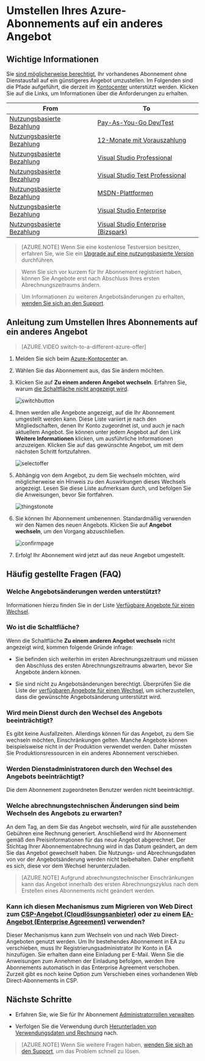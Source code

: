 <properties
	pageTitle="Umstellen Ihres Azure-Abonnements auf ein anderes Angebot | Microsoft Azure"
	description="Erfahren Sie, wie Sie Ihr Azure-Abonnement ändern und über das Abonnementverwaltungsportal zu einem anderen Angebot wechseln."
	services=""
	documentationCenter=""
	authors="genlin"
	manager="msmbaldwin"
	editor=""
	tags="billing,top-support-issue"/>

<tags
	ms.service="billing"
	ms.workload="na"
	ms.tgt_pltfrm="na"
	ms.devlang="na"
	ms.topic="article"
	ms.date="09/06/2016"
	ms.author="genli"/>

# Umstellen Ihres Azure-Abonnements auf ein anderes Angebot

## Wichtige Informationen

Sie [sind möglicherweise berechtigt](#where-is-the-button), Ihr vorhandenes Abonnement ohne Dienstausfall auf ein günstigeres Angebot umzustellen. Im Folgenden sind die Pfade aufgeführt, die derzeit im [Kontocenter](https://account.windowsazure.com/Subscriptions) unterstützt werden. Klicken Sie auf die Links, um Informationen über die Anforderungen zu erhalten.

| From | To   |
|-------------------------------------------------------------------|-----------------------------------------------------------------------------------------|
| [Nutzungsbasierte Bezahlung](https://azure.microsoft.com/offers/ms-azr-0003p/) | [Pay-As-You-Go Dev/Test](https://azure.microsoft.com/offers/ms-azr-0023p/) |
| [Nutzungsbasierte Bezahlung](https://azure.microsoft.com/offers/ms-azr-0003p/) | [12-Monate mit Vorauszahlung](https://azure.microsoft.com/offers/ms-azr-0026p/) |
| [Nutzungsbasierte Bezahlung](https://azure.microsoft.com/offers/ms-azr-0003p/) | [Visual Studio Professional](https://azure.microsoft.com/offers/ms-azr-0059p/) |
| [Nutzungsbasierte Bezahlung](https://azure.microsoft.com/offers/ms-azr-0003p/) | [Visual Studio Test Professional](https://azure.microsoft.com/offers/ms-azr-0060p/) |
| [Nutzungsbasierte Bezahlung](https://azure.microsoft.com/offers/ms-azr-0003p/) | [MSDN-Plattformen](https://azure.microsoft.com/offers/ms-azr-0062p/) |
| [Nutzungsbasierte Bezahlung](https://azure.microsoft.com/offers/ms-azr-0003p/) | [Visual Studio Enterprise](https://azure.microsoft.com/offers/ms-azr-0063p/) |
| [Nutzungsbasierte Bezahlung](https://azure.microsoft.com/offers/ms-azr-0003p/) | [Visual Studio Enterprise (Bizspark)](https://azure.microsoft.com/offers/ms-azr-0064p/) |
> [AZURE.NOTE] Wenn Sie eine kostenlose Testversion besitzen, erfahren Sie, wie Sie ein [Upgrade auf eine nutzungsbasierte Version](billing-buy-sign-up-azure-subscription.md#upgrade-azure-free-trial-to-pay-as-you-go) durchführen.

> Wenn Sie sich vor kurzem für Ihr Abonnement registriert haben, können Sie Angebote erst nach Abschluss Ihres ersten Abrechnungszeitraums ändern.

> Um Informationen zu weiteren Angebotsänderungen zu erhalten, [wenden Sie sich an den Support](https://portal.azure.com/?#blade/Microsoft_Azure_Support/HelpAndSupportBlade).
	
## Anleitung zum Umstellen Ihres Abonnements auf ein anderes Angebot

> [AZURE.VIDEO switch-to-a-different-azure-offer]

1.	Melden Sie sich beim [Azure-Kontocenter](https://account.windowsazure.com/Subscriptions) an.
2.	Wählen Sie das Abonnement aus, das Sie ändern möchten.
3.	Klicken Sie auf **Zu einem anderen Angebot wechseln**. Erfahren Sie, warum [die Schaltfläche nicht angezeigt wird](#where-is-the-button).

	![switchbutton](./media/billing-how-to-switch-azure-offer/switchbutton.png)
	
4.	Ihnen werden alle Angebote angezeigt, auf die Ihr Abonnement umgestellt werden kann. Diese Liste variiert je nach den Mitgliedschaften, denen Ihr Konto zugeordnet ist, und auch je nach aktuellem Angebot. Sie können unter jedem Angebot auf den Link **Weitere Informationen** klicken, um ausführliche Informationen anzuzeigen. Klicken Sie auf das gewünschte Angebot, um mit dem nächsten Schritt fortzufahren.

	![selectoffer](./media/billing-how-to-switch-azure-offer/selectoffer.png)
5.	Abhängig von dem Angebot, zu dem Sie wechseln möchten, wird möglicherweise ein Hinweis zu den Auswirkungen dieses Wechsels angezeigt. Lesen Sie diese Liste aufmerksam durch, und befolgen Sie die Anweisungen, bevor Sie fortfahren.

	![thingstonote](./media/billing-how-to-switch-azure-offer/thingstonote.png)
6.	Sie können Ihr Abonnement umbenennen. Standardmäßig verwenden wir den Namen des neuen Angebots. Klicken Sie auf **Angebot wechseln**, um den Vorgang abzuschließen.

	![confirmpage](./media/billing-how-to-switch-azure-offer/confirmpage.png)
7.	Erfolg! Ihr Abonnement wird jetzt auf das neue Angebot umgestellt.

## Häufig gestellte Fragen (FAQ)

### Welche Angebotsänderungen werden unterstützt?

Informationen hierzu finden Sie in der Liste [Verfügbare Angebote für einen Wechsel](#what-you-need-to-know).

### Wo ist die Schaltfläche?

Wenn die Schaltfläche **Zu einem anderen Angebot wechseln** nicht angezeigt wird, kommen folgende Gründe infrage:

- Sie befinden sich weiterhin im ersten Abrechnungszeitraum und müssen den Abschluss des ersten Abrechnungszeitraums abwarten, bevor Sie Angebote ändern können.

- Sie sind nicht zu Angebotsänderungen berechtigt. Überprüfen Sie die Liste der [verfügbaren Angebote für einen Wechsel](#what-you-need-to-know), um sicherzustellen, dass die gewünschte Angebotsänderung unterstützt wird.

### Wird mein Dienst durch den Wechsel des Angebots beeinträchtigt?

Es gibt keine Ausfallzeiten. Allerdings können für das Angebot, zu dem Sie wechseln möchten, Einschränkungen gelten. Manche Angebote können beispielsweise nicht in der Produktion verwendet werden. Daher müssten Sie Produktionsressourcen in ein anderes Abonnement verschieben.

### Werden Dienstadministratoren durch den Wechsel des Angebots beeinträchtigt? 

Die dem Abonnement zugeordneten Benutzer werden nicht beeinträchtigt.

### Welche abrechnungstechnischen Änderungen sind beim Wechseln des Angebots zu erwarten?

An dem Tag, an dem Sie das Angebot wechseln, wird für alle ausstehenden Gebühren eine Rechnung generiert. Anschließend wird Ihr Abonnement gemäß den Preisinformationen für das neue Angebot abgerechnet. Der Stichtag Ihrer Abonnementabrechnung wird in das Datum geändert, an dem Sie das Angebot gewechselt haben. Die Nutzungs- und Abrechnungsdaten von vor der Angebotsänderung werden nicht beibehalten. Daher empfiehlt es sich, diese vor dem Wechsel herunterzuladen.

> [AZURE.NOTE] Aufgrund abrechnungstechnischer Einschränkungen kann das Angebot innerhalb des ersten Abrechnungszyklus nach dem Erstellen eines Abonnements nicht geändert werden.

### Kann ich diesen Mechanismus zum Migrieren von Web Direct zum [CSP-Angebot (Cloudlösungsanbieter)](https://partner.microsoft.com/Solutions/cloud-reseller-overview) oder zu einem [EA-Angebot (Enterprise Agreement)](https://azure.microsoft.com/pricing/enterprise-agreement/) verwenden?

Dieser Mechanismus kann zum Wechseln von und nach Web Direct-Angeboten genutzt werden. Um Ihr bestehendes Abonnement in EA zu verschieben, muss Ihr Registrierungsadministrator Ihr Konto in EA hinzufügen. Sie erhalten dann eine Einladung per E-Mail. Wenn Sie die Anweisungen zum Annehmen der Einladung befolgen, werden Ihre Abonnements automatisch in das Enterprise Agreement verschoben. Zurzeit gibt es noch keine Option zum Verschieben eines vorhandenen Web Direct-Abonnements in CSP.

## Nächste Schritte

- Erfahren Sie, wie Sie für Ihr Abonnement [Administratorrollen verwalten](billing-add-change-azure-subscription-administrator.md).

- Verfolgen Sie die Verwendung durch [Herunterladen von Verwendungsdaten und Rechnung](billing-download-azure-invoice-daily-usage-date.md) nach.

> [AZURE.NOTE] Wenn Sie weitere Fragen haben, [wenden Sie sich an den Support](https://portal.azure.com/?#blade/Microsoft_Azure_Support/HelpAndSupportBlade), um das Problem schnell zu lösen.

<!---HONumber=AcomDC_0914_2016-->
